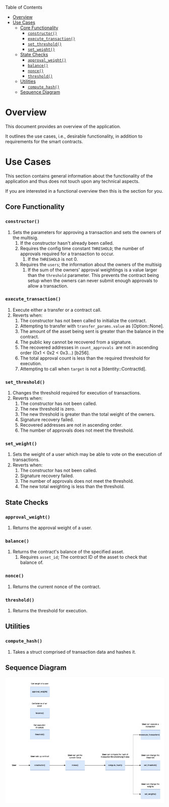 Table of Contents

- [Overview](#overview)
- [Use Cases](#use-cases)
  - [Core Functionality](#core-functionality)
    - [`constructor()`](#constructor)
    - [`execute_transaction()`](#execute_transaction)
    - [`set_threshold()`](#set_threshold)
    - [`set_weight()`](#set_weight)
  - [State Checks](#state-checks)
    - [`approval_weight()`](#approval_weight)
    - [`balance()`](#balance)
    - [`nonce()`](#nonce)
    - [`threshold()`](#threshold)
  - [Utilities](#utilities)
    - [`compute_hash()`](#compute_hash)
  - [Sequence Diagram](#sequence-diagram)

# Overview

This document provides an overview of the application.

It outlines the use cases, i.e., desirable functionality, in addition to requirements for the smart contracts.

# Use Cases

This section contains general information about the functionality of the application and thus does not touch upon any technical aspects.

If you are interested in a functional overview then this is the section for you.

## Core Functionality

### `constructor()`

1. Sets the parameters for approving a transaction and sets the owners of the multisig.
   1. If the constructor hasn't already been called.
   2. Requires the config time constant `THRESHOLD`; the number of approvals required for a transaction to occur.
      1. If the `THRESHOLD` is not 0.
   3. Requires the `users`; the information about the owners of the multisig
      1. If the sum of the owners' approval weightings is a value larger than the `threshold` parameter. This prevents the contract being setup when the owners can never submit enough approvals to allow a transaction.

### `execute_transaction()`

1. Execute either a transfer or a contract call.
2. Reverts when:
   1. The constructor has not been called to initialize the contract.
   2. Attempting to transfer with `transfer_params.value` as [Option::None].
   3. The amount of the asset being sent is greater than the balance in the contract.
   4. The public key cannot be recovered from a signature.
   5. The recovered addresses in `count_approvals `are not in ascending order (0x1 < 0x2 < 0x3...) [b256].
   6. The total approval count is less than the required threshold for execution.
   7. Attempting to call when `target` is not a [Identity::ContractId].

### `set_threshold()`

1. Changes the threshold required for execution of transactions.
2. Reverts when:
   1. The constructor has not been called.
   2. The new threshold is zero.
   3. The new threshold is greater than the total weight of the owners.
   4. Signature recovery failed.
   5. Recovered addresses are not in ascending order.
   6. The number of approvals does not meet the threshold.

### `set_weight()`

1. Sets the weight of a user which may be able to vote on the execution of transactions.
2. Reverts when:
   1. The constructor has not been called.
   2. Signature recovery failed.
   3. The number of approvals does not meet the threshold.
   4. The new total weighting is less than the threshold.

## State Checks

### `approval_weight()`

1. Returns the approval weight of a user.

### `balance()`

1. Returns the contract's balance of the specified asset.
   1. Requires `asset_id`; The contract ID of the asset to check that balance of.

### `nonce()`

1. Returns the current nonce of the contract.

### `threshold()`

1. Returns the threshold for execution.

## Utilities

### `compute_hash()`

1. Takes a struct comprised of transaction data and hashes it.

## Sequence Diagram

![Multisig wallet Sequence Diagram](.docs/multisig-wallet-sequence-diagram.png)
